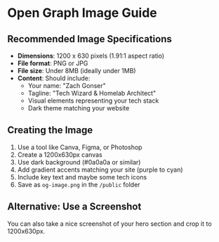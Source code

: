 # Open Graph Image Guide

## Recommended Image Specifications
- **Dimensions**: 1200 x 630 pixels (1.91:1 aspect ratio)
- **File format**: PNG or JPG
- **File size**: Under 8MB (ideally under 1MB)
- **Content**: Should include:
  - Your name: "Zach Gonser"
  - Tagline: "Tech Wizard & Homelab Architect"
  - Visual elements representing your tech stack
  - Dark theme matching your website

## Creating the Image
1. Use a tool like Canva, Figma, or Photoshop
2. Create a 1200x630px canvas
3. Use dark background (#0a0a0a or similar)
4. Add gradient accents matching your site (purple to cyan)
5. Include key text and maybe some tech icons
6. Save as `og-image.png` in the `/public` folder

## Alternative: Use a Screenshot
You can also take a nice screenshot of your hero section and crop it to 1200x630px.